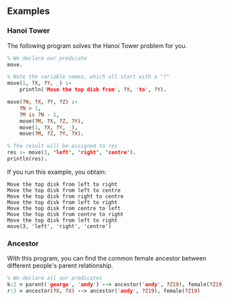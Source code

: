 ## Examples

### Hanoi Tower

The following program solves the Hanoi Tower problem for you.

```prolog
% We declare our predicate
move.

% Note the variable names, which all start with a "?"
move(1, ?X, ?Y, _) :- 
    println('Move the top disk from', ?X, 'to', ?Y).

move(?N, ?X, ?Y, ?Z) :- 
    ?N > 1, 
    ?M is ?N - 1, 
    move(?M, ?X, ?Z, ?Y), 
    move(1, ?X, ?Y, _), 
    move(?M, ?Z, ?Y, ?X).

% The result will be assigned to res
res :- move(3, "left", "right", "centre").
println(res).
```

If you run this example, you obtain:

```
Move the top disk from left to right
Move the top disk from left to centre
Move the top disk from right to centre
Move the top disk from left to right
Move the top disk from centre to left
Move the top disk from centre to right
Move the top disk from left to right
move(3, 'left', 'right', 'centre')
```

### Ancestor

With this program, you can find the common female ancestor between different people's parent relationship.

```prolog
% We declare all our predicates
k:2 = parent('george', 'andy') --> ancestor('andy', ?Z19), female(?Z19)
r:3 = ancestor(?X, ?X) --> ancestor('andy', ?Z19), female(?Z19)
```
